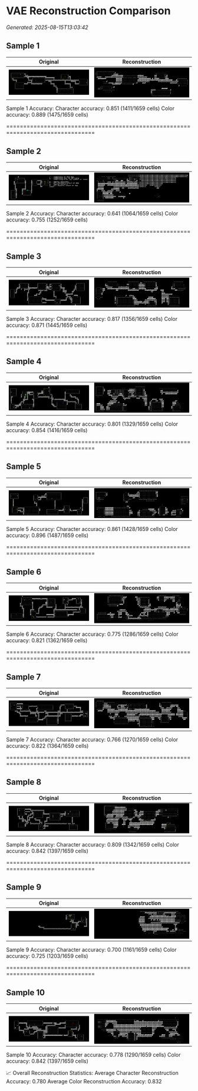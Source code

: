 # VAE Reconstruction Comparison

_Generated: 2025-08-15T13:03:42_

## Sample 1

| Original | Reconstruction |
|---|---|
| ![orig 0](images/train_sample_000_orig.png) | ![recon 0](images/train_sample_000_recon.png) |


 Sample 1 Accuracy:   Character accuracy: 0.851 (1411/1659 cells)
   Color accuracy: 0.889 (1475/1659 cells)

================================================================================
## Sample 2

| Original | Reconstruction |
|---|---|
| ![orig 1](images/train_sample_001_orig.png) | ![recon 1](images/train_sample_001_recon.png) |


 Sample 2 Accuracy:   Character accuracy: 0.641 (1064/1659 cells)
   Color accuracy: 0.755 (1252/1659 cells)

================================================================================
## Sample 3

| Original | Reconstruction |
|---|---|
| ![orig 2](images/train_sample_002_orig.png) | ![recon 2](images/train_sample_002_recon.png) |


 Sample 3 Accuracy:   Character accuracy: 0.817 (1356/1659 cells)
   Color accuracy: 0.871 (1445/1659 cells)

================================================================================
## Sample 4

| Original | Reconstruction |
|---|---|
| ![orig 3](images/train_sample_003_orig.png) | ![recon 3](images/train_sample_003_recon.png) |


 Sample 4 Accuracy:   Character accuracy: 0.801 (1329/1659 cells)
   Color accuracy: 0.854 (1416/1659 cells)

================================================================================
## Sample 5

| Original | Reconstruction |
|---|---|
| ![orig 4](images/train_sample_004_orig.png) | ![recon 4](images/train_sample_004_recon.png) |


 Sample 5 Accuracy:   Character accuracy: 0.861 (1428/1659 cells)
   Color accuracy: 0.896 (1487/1659 cells)

================================================================================
## Sample 6

| Original | Reconstruction |
|---|---|
| ![orig 5](images/train_sample_005_orig.png) | ![recon 5](images/train_sample_005_recon.png) |


 Sample 6 Accuracy:   Character accuracy: 0.775 (1286/1659 cells)
   Color accuracy: 0.821 (1362/1659 cells)

================================================================================
## Sample 7

| Original | Reconstruction |
|---|---|
| ![orig 6](images/train_sample_006_orig.png) | ![recon 6](images/train_sample_006_recon.png) |


 Sample 7 Accuracy:   Character accuracy: 0.766 (1270/1659 cells)
   Color accuracy: 0.822 (1364/1659 cells)

================================================================================
## Sample 8

| Original | Reconstruction |
|---|---|
| ![orig 7](images/train_sample_007_orig.png) | ![recon 7](images/train_sample_007_recon.png) |


 Sample 8 Accuracy:   Character accuracy: 0.809 (1342/1659 cells)
   Color accuracy: 0.842 (1397/1659 cells)

================================================================================
## Sample 9

| Original | Reconstruction |
|---|---|
| ![orig 8](images/train_sample_008_orig.png) | ![recon 8](images/train_sample_008_recon.png) |


 Sample 9 Accuracy:   Character accuracy: 0.700 (1161/1659 cells)
   Color accuracy: 0.725 (1203/1659 cells)

================================================================================
## Sample 10

| Original | Reconstruction |
|---|---|
| ![orig 9](images/train_sample_009_orig.png) | ![recon 9](images/train_sample_009_recon.png) |


 Sample 10 Accuracy:   Character accuracy: 0.778 (1290/1659 cells)
   Color accuracy: 0.842 (1397/1659 cells)

📈 Overall Reconstruction Statistics:   Average Character Reconstruction Accuracy: 0.780
   Average Color Reconstruction Accuracy: 0.832
